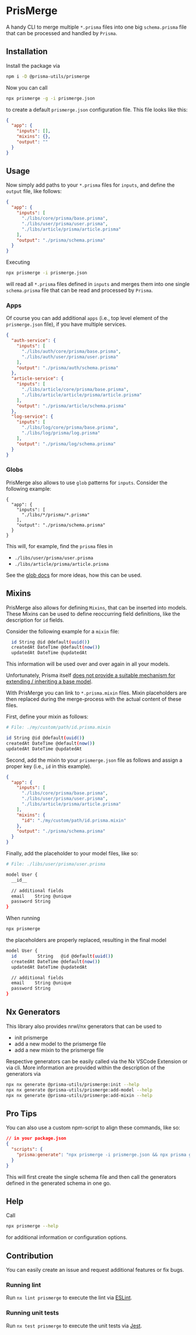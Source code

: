 # PrisMerge

A handy CLI to merge multiple `*.prisma` files into one big `schema.prisma` file that can be processed and handled by `Prisma`.

## Installation

Install the package via

```bash
npm i -D @prisma-utils/prismerge
```

Now you can call

```bash
npx prismerge -g -i prismerge.json
```

to create a default `prismerge.json` configuration file. This file looks like this:

```json
{
  "app": {
    "inputs": [],
    "mixins": {},
    "output": ""
  }
}
```

## Usage

Now simply add paths to your `*.prisma` files for `inputs`, and define the `output` file, like follows:

```json
{
  "app": {
    "inputs": [
      "./libs/core/prisma/base.prisma",
      "./libs/user/prisma/user.prisma",
      "./libs/article/prisma/article.prisma"
    ],
    "output": "./prisma/schema.prisma"
  }
}
```

Executing

```bash
npx prismerge -i prismerge.json
```

will read all `*.prisma` files defined in `inputs` and merges them into one single `schema.prisma` file that can be read and processed by `Prisma`.

### Apps

Of course you can add additional `apps` (i.e., top level element of the `prismerge.json` file), if you have multiple services.

```json
{
  "auth-service": {
    "inputs": [
      "./libs/auth/core/prisma/base.prisma",
      "./libs/auth/user/prisma/user.prisma"
    ],
    "output": "./prisma/auth/schema.prisma"
  },
  "article-service": {
    "inputs": [
      "./libs/article/core/prisma/base.prisma",
      "./libs/article/article/prisma/article.prisma"
    ],
    "output": "./prisma/article/schema.prisma"
  },
  "log-service": {
    "inputs": [
      "./libs/log/core/prisma/base.prisma",
      "./libs/log/prisma/log.prisma"
    ],
    "output": "./prisma/log/schema.prisma"
  }
}
```

### Globs

PrisMerge also allows to use `glob` patterns for `inputs`. Consider the following example:

```
{
  "app": {
    "inputs": [
      "./libs/*/prisma/*.prisma"
    ],
    "output": "./prisma/schema.prisma"
  }
}
```

This will, for example, find the `prisma` files in

- `./libs/user/prisma/user.prisma`
- `./libs/article/prisma/article.prisma`

See the [glob docs](https://github.com/isaacs/node-glob) for more ideas, how this can be used.

## Mixins

PrisMerge also allows for defining `Mixins`, that can be inserted into models. These Mixins can be used to define reoccurring field definitions, like the description for `id` fields.

Consider the following example for a `mixin` file:

```bash
  id String @id @default(uuid())
  createdAt DateTime @default(now())
  updatedAt DateTime @updatedAt
```

This information will be used over and over again in all your models.

Unfortunately, Prisma itself [does not provide a suitable mechanism for extending / inheriting a base model](https://github.com/prisma/prisma/issues/2377).

With PrisMerge you can link to `*.prisma.mixin` files. Mixin placeholders are then replaced during the merge-process with the actual content of these files.

First, define your mixin as follows:

```bash
# File: ./my/custom/path/id.prisma.mixin

id String @id @default(uuid())
createdAt DateTime @default(now())
updatedAt DateTime @updatedAt
```

Second, add the mixin to your `prismerge.json` file as follows and assign a proper key (i.e., `id` in this example).

```json
{
  "app": {
    "inputs": [
      "./libs/core/prisma/base.prisma",
      "./libs/user/prisma/user.prisma",
      "./libs/article/prisma/article.prisma"
    ],
    "mixins": {
      "id": "./my/custom/path/id.prisma.mixin"
    },
    "output": "./prisma/schema.prisma"
  }
}
```

Finally, add the placeholder to your model files, like so:

```bash
# File: ./libs/user/prisma/user.prisma

model User {
  __id__

  // additional fields
  email    String @unique
  password String
}
```

When running

```bash
npx prismerge
```

the placeholders are properly replaced, resulting in the final model

```bash
model User {
  id        String   @id @default(uuid())
  createdAt DateTime @default(now())
  updatedAt DateTime @updatedAt

  // additional fields
  email    String @unique
  password String
}
```

## Nx Generators

This library also provides nrwl/nx generators that can be used to

- init prismerge
- add a new model to the prismerge file
- add a new mixin to the prismerge file

Respective generators can be easily called via the Nx VSCode Extension or via cli. More information are provided within the description of the generators via

```bash
npx nx generate @prisma-utils/prismerge:init --help
npx nx generate @prisma-utils/prismerge:add-model --help
npx nx generate @prisma-utils/prismerge:add-mixin --help
```

## Pro Tips

You can also use a custom npm-script to align these commands, like so:

```json
// in your package.json
{
  "scripts": {
    "prisma:generate": "npx prismerge -i prismerge.json && npx prisma generate"
  }
}
```

This will first create the single schema file and then call the generators defined in the generated schema in one go.

## Help

Call

```bash
npx prismerge --help
```

for additional information or configuration options.

## Contribution

You can easily create an issue and request additional features or fix bugs.

### Running lint

Run `nx lint prismerge` to execute the lint via [ESLint](https://eslint.org/).

### Running unit tests

Run `nx test prismerge` to execute the unit tests via [Jest](https://jestjs.io).
